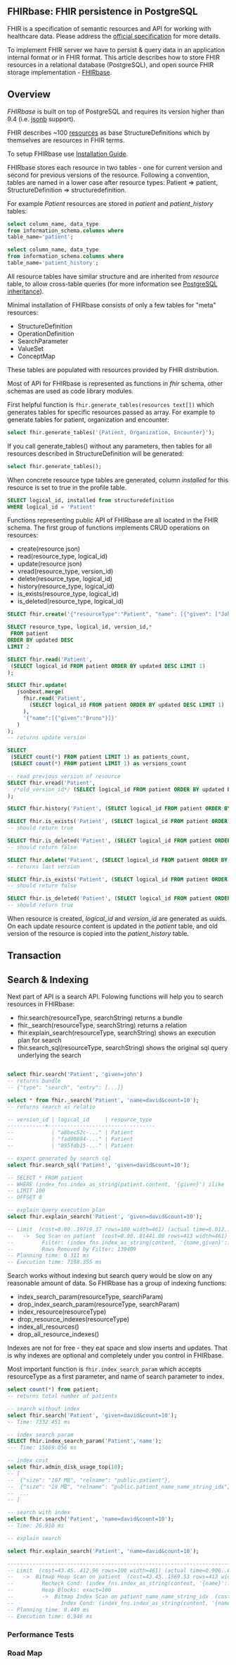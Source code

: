 ## FHIRbase: FHIR persistence in PostgreSQL

FHIR is a specification of semantic resources and API for working with healthcare data.
Please address the [official specification](http://hl7-fhir.github.io/) for more details.

To implement FHIR server we have to persist & query data in an application internal
format or in FHIR format. This article describes how to store FHIR resources
in a relational database (PostgreSQL), and open source FHIR
storage implementation - [FHIRbase](https://github.com/fhirbase/fhirbase).


## Overview

*FHIRbase* is built on top of PostgreSQL and requires its version higher than 9.4
(i.e. [jsonb](http://www.postgresql.org/docs/9.4/static/datatype-json.html) support).

FHIR describes ~100 [resources](http://hl7-fhir.github.io/resourcelist.html)
as base StructureDefinitions which by themselves are resources in FHIR terms.

To setup FHIRbase use [Installation Guide](installation.md).

FHIRbase stores each resource in two tables - one for current version
and second for previous versions of the resource. Following a convention, tables are named
in a lower case after resource types: Patient => patient, StructureDefinition => structuredefinition.

For example *Patient* resources are stored
in *patient* and *patient_history* tables:

```sql
select column_name, data_type
from information_schema.columns where
table_name='patient';
```

```sql
select column_name, data_type
from information_schema.columns where
table_name='patient_history';
```

All resource tables have similar structure and are inherited from *resource* table,
to allow cross-table queries (for more information see [PostgreSQL inheritance](http://www.postgresql.org/docs/9.4/static/tutorial-inheritance.html)).

Minimal installation of FHIRbase consists of only a
few tables for "meta" resources:

* StructureDefinition
* OperationDefinition
* SearchParameter
* ValueSet
* ConceptMap

These tables are populated with resources provided by FHIR distribution.

Most of API for FHIRbase is represented as functions in *fhir* schema,
other schemas are used as code library modules.

First helpful function is `fhir.generate_tables(resources text[])` which generates tables
for specific resources passed as array.
For example to generate tables for patient, organization and encounter:

```sql
select fhir.generate_tables('{Patient, Organization, Encounter}');
```

If you call generate_tables() without any parameters,
then tables for all resources described in StructureDefinition
will be generated:

```sql
select fhir.generate_tables();
```

When concrete resource type tables are generated,
column *installed* for this resource is set to true in the profile table.

```sql
SELECT logical_id, installed from structuredefinition
WHERE logical_id = 'Patient'
```

Functions representing public API of FHIRbase are all located in the FHIR schema.
The first group of functions implements CRUD operations on resources:

* create(resource json)
* read(resource_type, logical_id)
* update(resource json)
* vread(resource_type, version_id)
* delete(resource_type, logical_id)
* history(resource_type, logical_id)
* is_exists(resource_type, logical_id)
* is_deleted(resource_type, logical_id)


```sql
SELECT fhir.create('{"resourceType":"Patient", "name": [{"given": ["John"]}]}')
```

```sql
SELECT resource_type, logical_id, version_id,*
 FROM patient
ORDER BY updated DESC
LIMIT 2
```


```sql
SELECT fhir.read('Patient',
 (SELECT logical_id FROM patient ORDER BY updated DESC LIMIT 1)
);
```

```sql
SELECT fhir.update(
   jsonbext.merge(
     fhir.read('Patient',
       (SELECT logical_id FROM patient ORDER BY updated DESC LIMIT 1) -- or copy/paste logical_id
     ),
     '{"name":[{"given":"Bruno"}]}'
   )
);
-- returns update version
```

```sql
SELECT
 (SELECT count(*) FROM patient LIMIT 1) as patients_count,
 (SELECT count(*) FROM patient LIMIT 1) as versions_count
```

```sql
-- read previous version of resource
SELECT fhir.vread('Patient', 
  /*old_version_id*/ (SELECT logical_id FROM patient ORDER BY updated DESC LIMIT 1)
);
```


```sql
SELECT fhir.history('Patient', (SELECT logical_id FROM patient ORDER BY updated DESC LIMIT 1));
```

```sql
SELECT fhir.is_exists('Patient', (SELECT logical_id FROM patient ORDER BY updated DESC LIMIT 1));
-- should return true
```

```sql
SELECT fhir.is_deleted('Patient', (SELECT logical_id FROM patient ORDER BY updated DESC LIMIT 1));
-- should return false
```

```sql
SELECT fhir.delete('Patient', (SELECT logical_id FROM patient ORDER BY updated DESC LIMIT 1));
-- returns last version
```

```sql
SELECT fhir.is_exists('Patient', (SELECT logical_id FROM patient ORDER BY updated DESC LIMIT 1));
-- should return false
```

```sql
SELECT fhir.is_deleted('Patient', (SELECT logical_id FROM patient ORDER BY updated DESC LIMIT 1));
-- should return true
```
When resource is created, *logical_id* and *version_id* are generated as uuids.
On each update resource content is updated in the *patient* table, and old version of the resource is copied
into the *patient_history* table.

## Transaction


## Search & Indexing

Next part of API is a search API.
Folowing functions will help you to search resources in FHIRbase:

* fhir.search(resourceType, searchString) returns a bundle
* fhir._search(resourceType, searchString) returns a relation
* fhir.explain_search(resourceType, searchString) shows an execution plan for search
* fhir.search_sql(resourceType, searchString) shows the original sql query underlying the search

```sql

select fhir.search('Patient', 'given=john')
-- returns bundle
-- {"type": "search", "entry": [...]}
```

```sql
select * from fhir._search('Patient', 'name=david&count=10');
-- returns search as relatio

-- version_id | logical_id     | resource_type
------------+----------------------------------
--            | "a8bec52c-..." | Patient
--            | "fad90884-..." | Patient
--            | "895fdb15-..." | Patient
```

```sql
-- expect generated by search sql
select fhir.search_sql('Patient', 'given=david&count=10');

-- SELECT * FROM patient
-- WHERE (index_fns.index_as_string(patient.content, '{given}') ilike '%david%')
-- LIMIT 100
-- OFFSET 0
```

```sql
-- explain query execution plan
select fhir.explain_search('Patient', 'given=david&count=10');

-- Limit  (cost=0.00..19719.37 rows=100 width=461) (actual time=6.012..7198.325 rows=100 loops=1)
--   ->  Seq Scan on patient  (cost=0.00..81441.00 rows=413 width=461) (actual time=6.010..7198.290 rows=100 loops=1)
--         Filter: (index_fns.index_as_string(content, '{name,given}'::text[]) ~~* '%david%'::text)
--         Rows Removed by Filter: 139409
-- Planning time: 0.311 ms
-- Execution time: 7198.355 ms
```

Search works without indexing but search query would be slow
on any reasonable amount of data.
So FHIRbase has a group of indexing functions:

* index_search_param(resourceType, searchParam)
* drop_index_search_param(resourceType, searchParam)
* index_resource(resourceType)
* drop_resource_indexes(resourceType)
* index_all_resources()
* drop_all_resource_indexes()

Indexes are not for free - they eat space and slow inserts and updates.
That is why indexes are optional and completely under you control in FHIRbase.

Most important function is `fhir.index_search_param` which
accepts resourceType as a first parameter, and name of search parameter to index.

```sql
select count(*) from patient;
-- returns total number of patients
```

```sql
-- search without index
select fhir.search('Patient', 'given=david&count=10');
-- Time: 7332.451 ms
```

```sql
-- index search param
SELECT fhir.index_search_param('Patient','name');
--- Time: 15669.056 ms
```

```sql
-- index cost
select fhir.admin_disk_usage_top(10);
-- [
--  {"size": "107 MB", "relname": "public.patient"},
--  {"size": "19 MB", "relname": "public.patient_name_name_string_idx"},
--  ...
-- ]
```

```sql
-- search with index
select fhir.search('Patient', 'name=david&count=10');
-- Time: 26.910 ms
```

```sql
-- explain search

select fhir.explain_search('Patient', 'name=david&count=10');

------------------------------------------------------------------------------------------------------------------------------------------------
-- Limit  (cost=43.45..412.96 rows=100 width=461) (actual time=0.906..6.871 rows=100 loops=1)
--   ->  Bitmap Heap Scan on patient  (cost=43.45..1569.53 rows=413 width=461) (actual time=0.905..6.859 rows=100 loops=1)
--         Recheck Cond: (index_fns.index_as_string(content, '{name}'::text[]) ~~* '%david%'::text)
--         Heap Blocks: exact=100
--         ->  Bitmap Index Scan on patient_name_name_string_idx  (cost=0.00..43.35 rows=413 width=0) (actual time=0.205..0.205 rows=390 loops=1)
--               Index Cond: (index_fns.index_as_string(content, '{name}'::text[]) ~~* '%david%'::text)
-- Planning time: 0.449 ms
-- Execution time: 6.946 ms
```

### Performance Tests

### Road Map



